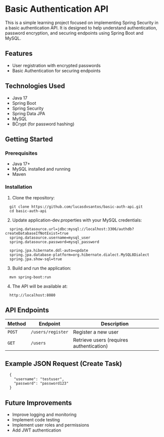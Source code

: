# Basic Authentication API

This is a simple learning project focused on implementing Spring Security in a basic authentication API. It is designed to help understand authentication, password encryption, and securing endpoints using Spring Boot and MySQL.

## Features

- User registration with encrypted passwords
- Basic Authentication for securing endpoints

## Technologies Used

- Java 17
- Spring Boot
- Spring Security
- Spring Data JPA
- MySQL
- BCrypt (for password hashing)

## Getting Started
### Prerequisites

- Java 17+
- MySQL installed and running
- Maven

### Installation
1. Clone the repository:
```  
  git clone https://github.com/lucasdvsantos/basic-auth-api.git
  cd basic-auth-api
```
2. Update application-dev.properties with your MySQL credentials:
```
  spring.datasource.url=jdbc:mysql://localhost:3306/authdb?createDatabaseIfNotExist=true
  spring.datasource.username=mysql_user
  spring.datasource.password=mysql_password

  spring.jpa.hibernate.ddl-auto=update
  spring.jpa.database-platform=org.hibernate.dialect.MySQL8Dialect
  spring.jpa.show-sql=true
```
3. Build and run the application:
```
  mvn spring-boot:run
```
4. The API will be available at:
```
  http://localhost:8080
```

## API Endpoints
| Method       | Endpoint                  | Description                             |
| ------------ | ------------------------- | --------------------------------------- |
| ```POST```   | ```/users/register```     | Register a new user                     |
| ```GET```    | ```/users```              | Retrieve users (requires authentication)|

## Example JSON Request (Create Task)
```
  {
    "username": "testuser",
    "password": "password123"
  }
```
## Future Improvements

- Improve logging and monitoring
- Implement code testing
- Implement user roles and permissions
- Add JWT authentication
